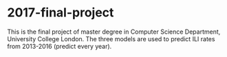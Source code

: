 # 2017-final-project
This is the final project of master degree in Computer Science Department, University College London.
The three models are used to predict ILI rates from 2013-2016 (predict every year).
